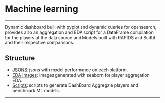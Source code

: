 # Machine learning

-------------------

Dynamic dashboard built with pyplot and dynamic queries for opensearch, provides also an aggregation and EDA script for a DataFrame compilation for the players at the data source and Models built with RAPIDS and SciKit and their respective comparisons.

## Structure

- [JSONS](JSONS): jsons with model performance on each platform.
- [EDA Images](imagesEDA): images generated with seaborn for player aggregation EDA.
- [Scripts](../MachineLearning): scripts to generate DashBoard Aggregate players and benchmark ML models.

-------------------